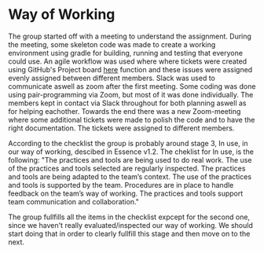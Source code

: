 # Way of Working

The group started off with a meeting to understand the assignment. During the meeting, some skeleton code was made to create a working environment using gradle for building, running and testing that everyone could use. An agile workflow was used where where tickets were created using GitHub's Project board [here](https://github.com/louiscb/DECIDE/projects/1) function and these issues were assigned evenly assigned between different members. Slack was used to communicate aswell as zoom after the first meeting. Some coding was done using pair-programming via Zoom, but most of it was done individually. The members kept in contact via Slack throughout for both planning aswell as for helping eachother. Towards the end there was a new Zoom-meeting where some additional tickets were made to polish the code and to have the right documentation. The tickets were assigned to different members.

According to the checklist the group is probably around stage 3, In use, in our way of working, descibed in Essence v1.2. The cheklist for In use, is the following:
"The practices and tools are being used to do real work.
The use of the practices and tools selected are regularly inspected.
The practices and tools are being adapted to the team’s context.
The use of the practices and tools is supported by the team.
Procedures are in place to handle feedback on the team’s way of working.
The practices and tools support team communication and collaboration."

The group fullfills all the items in the checklist expcept for the second one, since we haven't really evaluated/inspected our way of working. We should start doing that in order to clearly fullfill this stage and then move on to the next.